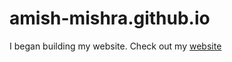 amish-mishra.github.io
=====================
I began building my website. Check out my [website](https://amish-mishra.github.io)
